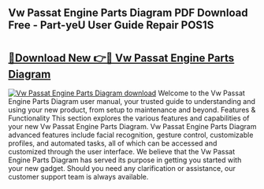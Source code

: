 ## Vw Passat Engine Parts Diagram PDF Download Free - Part-yeU User Guide Repair POS1S

# <h2><a href="http://dfk2xl6.blite.top/?on=Vw+Passat+Engine+Parts+Diagram">🔗Download New 👉🔴 Vw Passat Engine Parts Diagram</a></h2>

[![Vw Passat Engine Parts Diagram download](https://i.imgur.com/lujVjoI.png)](http://dfk2xl6.blite.top/?on=Vw+Passat+Engine+Parts+Diagram)
Welcome to the Vw Passat Engine Parts Diagram user manual, your trusted guide to understanding and using your new product, from setup to maintenance and beyond. Features & Functionality This section explores the various features and capabilities of your new Vw Passat Engine Parts Diagram. Vw Passat Engine Parts Diagram advanced features include facial recognition, gesture control, customizable profiles, and automated tasks, all of which can be accessed and customized through the user interface. We believe that the Vw Passat Engine Parts Diagram has served its purpose in getting you started with your new gadget. Should you need any clarification or assistance, our customer support team is always available.
